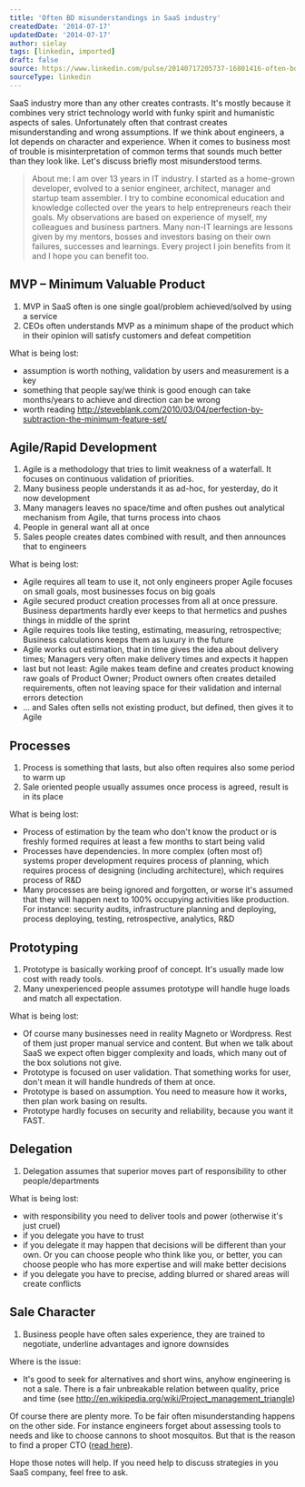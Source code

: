 ```yaml
---
title: 'Often BD misunderstandings in SaaS industry'
createdDate: '2014-07-17'
updatedDate: '2014-07-17'
author: sielay
tags: [linkedin, imported]
draft: false
source: https://www.linkedin.com/pulse/20140717205737-16801416-often-bd-misunderstanding-in-saas-industry/
sourceType: linkedin
---
```


SaaS industry more than any other creates contrasts. It's mostly because it combines very strict technology world with funky spirit and humanistic aspects of sales. Unfortunately often that contrast creates misunderstanding and wrong assumptions. If we think about engineers, a lot depends on character and experience. When it comes to business most of trouble is misinterpretation of common terms that sounds much better than they look like. Let's discuss briefly most misunderstood terms.

> About me: I am over 13 years in IT industry. I started as a home-grown developer, evolved to a senior engineer, architect, manager and startup team assembler. I try to combine economical education and knowledge collected over the years to help entrepreneurs reach their goals. My observations are based on experience of myself, my colleagues and business partners. Many non-IT learnings are lessons given by my mentors, bosses and investors basing on their own failures, successes and learnings. Every project I join benefits from it and I hope you can benefit too.

## MVP – Minimum Valuable Product

 1. MVP in SaaS often is one single goal/problem achieved/solved by using a service
 2. CEOs often understands MVP as a minimum shape of the product which in their opinion will satisfy customers and defeat competition

What is being lost:

 * assumption is worth nothing, validation by users and measurement is a key
 * something that people say/we think is good enough can take months/years to achieve and direction can be wrong
 * worth reading http://steveblank.com/2010/03/04/perfection-by-subtraction-the-minimum-feature-set/

## Agile/Rapid Development

 1. Agile is a methodology that tries to limit weakness of a waterfall. It focuses on continuous validation of priorities.
 1. Many business people understands it as ad-hoc, for yesterday, do it now development
 1. Many managers leaves no space/time and often pushes out analytical mechanism from Agile, that turns process into chaos
 1. People in general want all at once
 1. Sales people creates dates combined with result, and then announces that to engineers

What is being lost:

 * Agile requires all team to use it, not only engineers
proper Agile focuses on small goals, most businesses focus on big goals
 * Agile secured product creation processes from all at once pressure. Business departments hardly ever keeps to that hermetics and pushes things in middle of the sprint
 * Agile requires tools like testing, estimating, measuring, retrospective; Business calculations keeps them as luxury in the future
 * Agile works out estimation, that in time gives the idea about delivery times; Managers very often make delivery times and expects it happen
 * last but not least: Agile makes team define and creates product knowing raw goals of Product Owner; Product owners often creates detailed requirements, often not leaving space for their validation and internal errors detection
 * ... and Sales often sells not existing product, but defined, then gives it to Agile

## Processes

 1. Process is something that lasts, but also often requires also some period to warm up
 1. Sale oriented people usually assumes once process is agreed, result is in its place

What is being lost:

 * Process of estimation by the team who don't know the product or is freshly formed requires at least a few months to start being valid
 * Processes have dependencies. In more complex (often most of) systems proper development requires process of planning, which requires process of designing (including architecture), which requires process of R&D
 * Many processes are being ignored and forgotten, or worse it's assumed that they will happen next to 100% occupying activities like production. For instance: security audits, infrastructure planning and deploying, process deploying, testing, retrospective, analytics, R&D

## Prototyping

 1. Prototype is basically working proof of concept. It's usually made low cost with ready tools.
 1. Many unexperienced people assumes prototype will handle huge loads and match all expectation.

What is being lost:

 * Of course many businesses need in reality Magneto or Wordpress. Rest of them just proper manual service and content. But when we talk about SaaS we expect often bigger complexity and loads, which many out of the box solutions not give.
 * Prototype is focused on user validation. That something works for user, don't mean it will handle hundreds of them at once.
 * Prototype is based on assumption. You need to measure how it works, then plan work basing on results.
 * Prototype hardly focuses on security and reliability, because you want it FAST.

## Delegation

 1. Delegation assumes that superior moves part of responsibility to other people/departments

What is being lost:

 * with responsibility you need to deliver tools and power (otherwise it's just cruel)
 * if you delegate you have to trust
 * if you delegate it may happen that decisions will be different than your own. Or you can choose people who think like you, or better, you can choose people who has more expertise and will make better decisions
 * if you delegate you have to precise, adding blurred or shared areas will create conflicts

## Sale Character

 1. Business people have often sales experience, they are trained to negotiate, underline advantages and ignore downsides

Where is the issue:

 * It's good to seek for alternatives and short wins, anyhow engineering is not a sale. There is a fair unbreakable relation between quality, price and time (see http://en.wikipedia.org/wiki/Project_management_triangle)

Of course there are plenty more. To be fair often misunderstanding happens on the other side. For instance engineers forget about assessing tools to needs and like to choose cannons to shoot mosquitos. But that is the reason to find a proper CTO ([read here](https://www.linkedin.com/today/post/article/20140610094420-16801416-role-of-lead-technician-in-technology-startup?trk=mp-edit-rr-posts&lipi=urn%3Ali%3Apage%3Ad_flagship3_pulse_read%3BGC%2FVPGiOSNWy4QqYLCsY2Q%3D%3D)).

Hope those notes will help. If you need help to discuss strategies in you SaaS company, feel free to ask.
